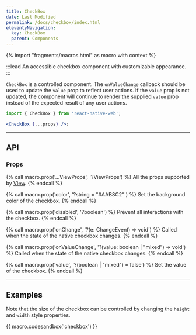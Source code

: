 ```yaml
---
title: CheckBox
date: Last Modified
permalink: /docs/checkbox/index.html
eleventyNavigation:
  key: CheckBox
  parent: Components
---
```


{% import "fragments/macros.html" as macro with context %}

:::lead
An accessible checkbox component with customizable appearance.
:::

`CheckBox` is a controlled component. The `onValueChange` callback should be used to update the `value` prop to reflect user actions. If the `value` prop is not updated, the component will continue to render the supplied `value` prop instead of the expected result of any user actions.

```jsx
import { CheckBox } from 'react-native-web';

<CheckBox {...props} />;
```

---

## API

### Props

{% call macro.prop('...ViewProps', '?ViewProps') %}
All the props supported by [View](/docs/view).
{% endcall %}

{% call macro.prop('color', '?string = "#AAB8C2"') %}
Set the background color of the checkbox.
{% endcall %}

{% call macro.prop('disabled', '?boolean') %}
Prevent all interactions with the checkbox.
{% endcall %}

{% call macro.prop('onChange', '?(e: ChangeEvent) => void') %}
Called when the state of the native checkbox changes.
{% endcall %}

{% call macro.prop('onValueChange', '?(value: boolean | "mixed") => void') %}
Called when the state of the native checkbox changes.
{% endcall %}

{% call macro.prop('value', '?(boolean | "mixed") = false') %}
Set the value of the checkbox.
{% endcall %}

---

## Examples

Note that the size of the checkbox can be controlled by changing the `height` and `width` style properties.

{{ macro.codesandbox('checkbox') }}
